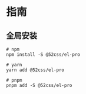 # 指南

## 全局安装

```shell
# npm
npm install -S @52css/el-pro

# yarn
yarn add @52css/el-pro

# pnpm
pnpm add -S @52css/el-pro
```
